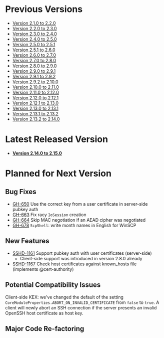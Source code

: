 # Previous Versions

* [Version 2.1.0 to 2.2.0](./docs/changes/2.2.0.md)
* [Version 2.2.0 to 2.3.0](./docs/changes/2.3.0.md)
* [Version 2.3.0 to 2.4.0](./docs/changes/2.4.0.md)
* [Version 2.4.0 to 2.5.0](./docs/changes/2.5.0.md)
* [Version 2.5.0 to 2.5.1](./docs/changes/2.5.1.md)
* [Version 2.5.1 to 2.6.0](./docs/changes/2.6.0.md)
* [Version 2.6.0 to 2.7.0](./docs/changes/2.7.0.md)
* [Version 2.7.0 to 2.8.0](./docs/changes/2.8.0.md)
* [Version 2.8.0 to 2.9.0](./docs/changes/2.9.0.md)
* [Version 2.9.0 to 2.9.1](./docs/changes/2.9.1.md)
* [Version 2.9.1 to 2.9.2](./docs/changes/2.9.2.md)
* [Version 2.9.2 to 2.10.0](./docs/changes/2.10.0.md)
* [Version 2.10.0 to 2.11.0](./docs/changes/2.11.0.md)
* [Version 2.11.0 to 2.12.0](./docs/changes/2.12.0.md)
* [Version 2.12.0 to 2.12.1](./docs/changes/2.12.1.md)
* [Version 2.12.1 to 2.13.0](./docs/changes/2.13.0.md)
* [Version 2.13.0 to 2.13.1](./docs/changes/2.13.1.md)
* [Version 2.13.1 to 2.13.2](./docs/changes/2.13.2.md)
* [Version 2.13.2 to 2.14.0](./docs/changes/2.14.0.md)

# Latest Released Version

* **[Version 2.14.0 to 2.15.0](./docs/changes/2.15.0.md)**

# Planned for Next Version

## Bug Fixes

* [GH-650](https://github.com/apache/mina-sshd/issues/650) Use the correct key from a user certificate in server-side pubkey auth
* [GH-663](https://github.com/apache/mina-sshd/issues/663) Fix racy `IoSession` creation
* [GH-664](https://github.com/apache/mina-sshd/issues/664) Skip MAC negotiation if an AEAD cipher was negotiated
* [GH-678](https://github.com/apache/mina-sshd/issues/678) `ScpShell`: write month names in English for WinSCP

## New Features

* [SSHD-1161](https://issues.apache.org/jira/projects/SSHD/issues/SSHD-1161) Support pubkey auth with user certificates (server-side)
    * Client-side support was introduced in version 2.8.0 already 
* [SSHD-1167](https://issues.apache.org/jira/projects/SSHD/issues/SSHD-1167) Check host certificates against known_hosts file (implements @<!-- -->cert-authority)

## Potential Compatibility Issues

Client-side KEX: we've changed the default of the setting `CoreModuleProperties.ABORT_ON_INVALID_CERTIFICATE` from `false` to `true`.
A client will newly abort an SSH connection if the server presents an invalid OpenSSH host certificate as host key.

## Major Code Re-factoring


